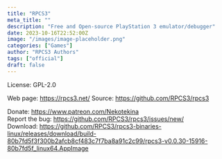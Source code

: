 ```yaml
---
title: "RPCS3"
meta_title: ""
description: "Free and Open-source PlayStation 3 emulator/debugger"
date: 2023-10-16T22:52:00Z
image: "/images/image-placeholder.png"
categories: ["Games"]
author: "RPCS3 Authors"
tags: ["official"]
draft: false
---
```


License: GPL-2.0

Web page: https://rpcs3.net/
Source: https://github.com/RPCS3/rpcs3

Donate: https://www.patreon.com/Nekotekina  
Report the bug: https://github.com/RPCS3/rpcs3/issues/new/  
Download: https://github.com/RPCS3/rpcs3-binaries-linux/releases/download/build-80b7fd5f3f300b2afcb8cf483c7f7ba8a91c2c99/rpcs3-v0.0.30-15916-80b7fd5f_linux64.AppImage
